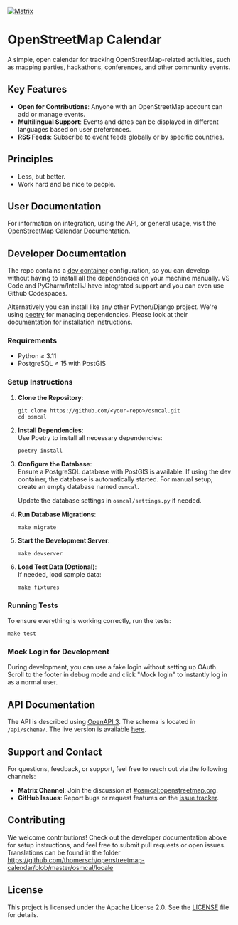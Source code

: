 [![Matrix](https://img.shields.io/matrix/osmcal:mustelo.de?server_fqdn=matrix.org&logo=matrix)](https://matrix.to/#/#osmcal:mustelo.de)

# OpenStreetMap Calendar

A simple, open calendar for tracking OpenStreetMap-related activities, such as mapping parties, hackathons, conferences, and other community events.

## Key Features

- **Open for Contributions**: Anyone with an OpenStreetMap account can add or manage events.
- **Multilingual Support**: Events and dates can be displayed in different languages based on user preferences.
- **RSS Feeds**: Subscribe to event feeds globally or by specific countries.

## Principles

* Less, but better.
* Work hard and be nice to people.

## User Documentation

For information on integration, using the API, or general usage, visit the [OpenStreetMap Calendar Documentation](https://osmcal.org/documentation/).

## Developer Documentation

The repo contains a [dev container](https://containers.dev) configuration, so you can develop without having to install all the dependencies on your machine manually. VS Code and PyCharm/IntelliJ have integrated support and you can even use Github Codespaces.

Alternatively you can install like any other Python/Django project. We're using [poetry](https://python-poetry.org) for managing dependencies. Please look at their documentation for installation instructions.

### Requirements

- Python ≥ 3.11
- PostgreSQL ≥ 15 with PostGIS

### Setup Instructions

1. **Clone the Repository**:  
   ```
   git clone https://github.com/<your-repo>/osmcal.git
   cd osmcal
   ```

2. **Install Dependencies**:  
   Use Poetry to install all necessary dependencies:  
   ```
   poetry install
   ```

3. **Configure the Database**:  
   Ensure a PostgreSQL database with PostGIS is available. If using the dev container, the database is automatically started. For manual setup, create an empty database named `osmcal`.

   Update the database settings in `osmcal/settings.py` if needed.

4. **Run Database Migrations**:  
   ```
   make migrate
   ```

5. **Start the Development Server**:  
   ```
   make devserver
   ```

6. **Load Test Data (Optional)**:  
   If needed, load sample data:  
   ```
   make fixtures
   ```

### Running Tests

To ensure everything is working correctly, run the tests:  
```
make test
```

### Mock Login for Development

During development, you can use a fake login without setting up OAuth. Scroll to the footer in debug mode and click "Mock login" to instantly log in as a normal user.

## API Documentation

The API is described using [OpenAPI 3](https://spec.openapis.org/oas/v3.0.0.html). The schema is located in `/api/schema/`. The live version is available [here](https://osmcal.org/static/api.html).

## Support and Contact

For questions, feedback, or support, feel free to reach out via the following channels:

- **Matrix Channel**: Join the discussion at [#osmcal:openstreetmap.org](https://matrix.to/#/#osmcal:mustelo.de).
- **GitHub Issues**: Report bugs or request features on the [issue tracker](https://github.com/thomersch/openstreetmap-calendar/issues).

## Contributing

We welcome contributions! Check out the developer documentation above for setup instructions, and feel free to submit pull requests or open issues. Translations can be found in the folder https://github.com/thomersch/openstreetmap-calendar/blob/master/osmcal/locale

## License

This project is licensed under the Apache License 2.0. See the [LICENSE](https://github.com/thomersch/openstreetmap-calendar/blob/master/LICENSE) file for details.
